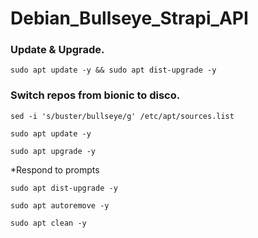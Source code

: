 # Debian_Bullseye_Strapi_API

### Update & Upgrade.

```
sudo apt update -y && sudo apt dist-upgrade -y
```

### Switch repos from bionic to disco.

```
sed -i 's/buster/bullseye/g' /etc/apt/sources.list
```

```
sudo apt update -y
```

```
sudo apt upgrade -y
```

*Respond to prompts

```
sudo apt dist-upgrade -y
```

```
sudo apt autoremove -y
```

```
sudo apt clean -y
```

